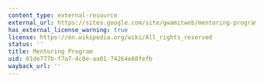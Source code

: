 ```yaml
---
content_type: external-resource
external_url: https://sites.google.com/site/gwamitweb/mentoring-program
has_external_license_warning: true
license: https://en.wikipedia.org/wiki/All_rights_reserved
status: ''
title: Mentoring Program
uid: 61de777b-f7a7-4c8e-aa01-74264e88fefb
wayback_url: ''
---
```

